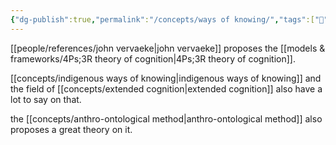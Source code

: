 ```yaml
---
{"dg-publish":true,"permalink":"/concepts/ways of knowing/","tags":["🌱"],"created":"2024-03-26T15:30:34.109-03:00","updated":"2024-06-19T18:27:45.082-03:00"}
---
```


[[people/references/john vervaeke\|john vervaeke]] proposes the [[models & frameworks/4Ps;3R theory of cognition\|4Ps;3R theory of cognition]].

[[concepts/indigenous ways of knowing\|indigenous ways of knowing]] and the field of [[concepts/extended cognition\|extended cognition]] also have a lot to say on that.

the [[concepts/anthro-ontological method\|anthro-ontological method]] also proposes a great theory on it.